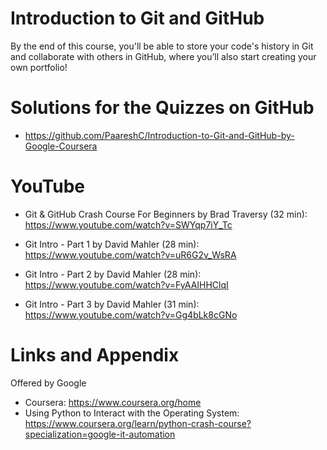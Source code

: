 
# Introduction to Git and GitHub
By the end of this course, you'll be able to store your code's history in Git and collaborate with others in GitHub, where you’ll also start creating your own portfolio! 

Solutions for the Quizzes on GitHub 
========================================================
- https://github.com/PaareshC/Introduction-to-Git-and-GitHub-by-Google-Coursera

YouTube 
========================================================
- Git & GitHub Crash Course For Beginners by Brad Traversy (32 min):
 https://www.youtube.com/watch?v=SWYqp7iY_Tc

- Git Intro - Part 1 by David Mahler (28 min):
https://www.youtube.com/watch?v=uR6G2v_WsRA

- Git Intro - Part 2 by David Mahler (28 min):
https://www.youtube.com/watch?v=FyAAIHHClqI

- Git Intro - Part 3 by David Mahler (31 min): 
https://www.youtube.com/watch?v=Gg4bLk8cGNo

Links and Appendix
========================================================
Offered by Google

- Coursera: https://www.coursera.org/home
- Using Python to Interact with the Operating System: https://www.coursera.org/learn/python-crash-course?specialization=google-it-automation
